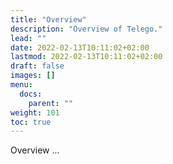 ```yaml
---
title: "Overview"
description: "Overview of Telego."
lead: ""
date: 2022-02-13T10:11:02+02:00
lastmod: 2022-02-13T10:11:02+02:00
draft: false
images: []
menu:
  docs:
    parent: ""
weight: 101
toc: true
---
```


Overview ...
